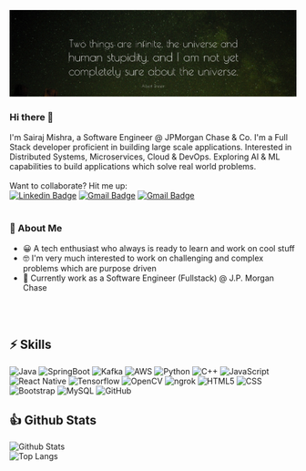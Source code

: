 ![Sairaj Mishra](https://github.com/RIC1903/RIC1903/blob/main/1295-Albert-Einstein-Quote-Two-things-are-infinite-the-universe-and.jpg)

### Hi there 👋


I'm Sairaj Mishra, a Software Engineer @ JPMorgan Chase & Co. I'm a Full Stack developer proficient in building large scale applications. Interested in Distributed Systems, Microservices, Cloud & DevOps. Exploring AI & ML capabilities to build applications which solve real world problems. <br /><br />
Want to collaborate? Hit me up:  
[![Linkedin Badge](https://img.shields.io/badge/-sairajmishra-blue?style=flat-square&logo=Linkedin&logoColor=white&link=https://www.linkedin.com/in/sairaj-mishra/)](https://www.linkedin.com/in/sairaj-mishra/)
[![Gmail Badge](https://img.shields.io/badge/-rickysairaj@gmail.com-c14438?style=flat-square&logo=Gmail&logoColor=white&link=mailto:rickysairaj9@gmail.com)](mailto:rickysairaj9@gmail.com)
[![Gmail Badge](https://img.shields.io/badge/-sairaj.mishra19@gmail.com-c14438?style=flat-square&logo=Gmail&logoColor=white&link=mailto:sairaj.mishra19@gmail.com)](mailto:sairaj.mishra19@gmail.com)
<br/><br/>

### 🤵 About Me 
- 😀 A tech enthusiast who always is ready to learn and work on cool stuff
- 🤓 I'm very much interested to work on challenging and complex problems which are purpose driven
- 🚧 Currently work as a Software Engineer (Fullstack) @ J.P. Morgan Chase

<br/><br/>
## ⚡ Skills

![Java](https://img.shields.io/badge/-Java-black?style=flat-square&logo=Java)
![SpringBoot](https://img.shields.io/badge/-Spring-black?style=flat-square&logo=Spring)
![Kafka](https://img.shields.io/badge/-Kafka-black?style=flat-square&logo=Kafka)
![AWS](https://img.shields.io/badge/-AWS-black?style=flat-square&logo=AWS)
![Python](https://img.shields.io/badge/-Python-black?style=flat-square&logo=Python)
![C++](https://img.shields.io/badge/-C++-black?style=flat-square&logo=c)
![JavaScript](https://img.shields.io/badge/-JavaScript-black?style=flat-square&logo=javascript)
![React Native](https://img.shields.io/badge/-ReactNative-black?style=flat-square&logo=react)
![Tensorflow](https://img.shields.io/badge/-Tensorflow-black?style=flat-square&logo=tensorflow)
![OpenCV](https://img.shields.io/badge/-OpenCV-black?style=flat-square&logo=opencv)
![ngrok](https://img.shields.io/badge/-ngrok-black?style=flat-square&logo=ngrok)
![HTML5](https://img.shields.io/badge/-HTML5-black?style=flat-square&logo=html5&logoColor=white)
![CSS](https://img.shields.io/badge/-CSS3-black?style=flat-square&logo=css3)
![Bootstrap](https://img.shields.io/badge/-Bootstrap-black?style=flat-square&logo=bootstrap)
![MySQL](https://img.shields.io/badge/-MySQL-black?style=flat-square&logo=mysql)
![GitHub](https://img.shields.io/badge/-GitHub-black?style=flat-square&logo=github)
<br/>
## 👍 Github Stats
![Github Stats](https://github-readme-stats.vercel.app/api?username=ric1903&count_private=true&show_icons=true&theme=vue-dark&include_all_commits=true)<br/>
![Top Langs](https://github-readme-stats.vercel.app/api/top-langs/?username=apratimshukla6&hide=TeX&theme=vue-dark)
